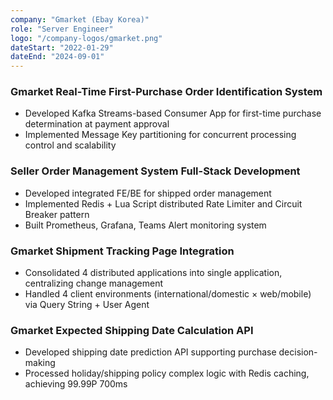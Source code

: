 ```yaml
---
company: "Gmarket (Ebay Korea)"
role: "Server Engineer"
logo: "/company-logos/gmarket.png"
dateStart: "2022-01-29"
dateEnd: "2024-09-01"
---
```

### Gmarket Real-Time First-Purchase Order Identification System
- Developed Kafka Streams-based Consumer App for first-time purchase determination at payment approval
- Implemented Message Key partitioning for concurrent processing control and scalability

### Seller Order Management System Full-Stack Development
- Developed integrated FE/BE for shipped order management
- Implemented Redis + Lua Script distributed Rate Limiter and Circuit Breaker pattern
- Built Prometheus, Grafana, Teams Alert monitoring system

### Gmarket Shipment Tracking Page Integration
- Consolidated 4 distributed applications into single application, centralizing change management
- Handled 4 client environments (international/domestic × web/mobile) via Query String + User Agent

### Gmarket Expected Shipping Date Calculation API
- Developed shipping date prediction API supporting purchase decision-making
- Processed holiday/shipping policy complex logic with Redis caching, achieving 99.99P 700ms